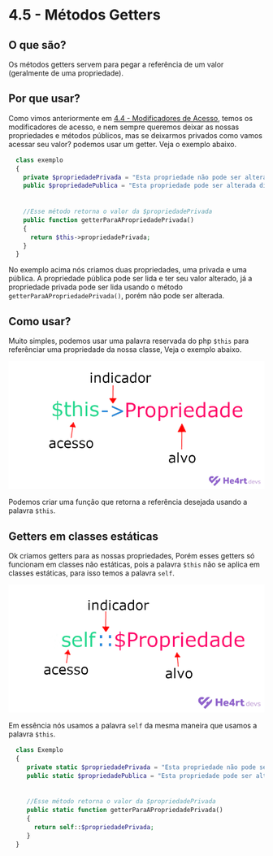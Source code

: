 # 4.5 - Métodos Getters

## O que são?
  Os métodos getters servem para pegar a referência de um valor (geralmente de uma propriedade).
  
## Por que usar?
  Como vimos anteriormente em [4.4 - Modificadores de Acesso](4-Modificadores-de-acesso.md), temos os modificadores de acesso, e nem sempre queremos deixar
  as nossas propriedades e métodos públicos, mas se deixarmos privados como vamos acessar seu valor? podemos usar um getter. Veja o exemplo abaixo.
  
  ```php
    class exemplo
    {
      private $propriedadePrivada = "Esta propriedade não pode ser alterada diretamente";
      public $propriedadePublica = "Esta propriedade pode ser alterada diretamente";
      
      
      //Esse método retorna o valor da $propriedadePrivada
      public function getterParaAPropriedadePrivada()
      {
        return $this->propriedadePrivada;
      }
    }
  ```
  No exemplo acima nós criamos duas propriedades, uma privada e uma pública. A propriedade pública pode ser lida e ter seu valor alterado, já a propriedade
  privada pode ser lida usando o método ```getterParaAPropriedadePrivada()```, porém não pode ser alterada.
  
  ## Como usar?
   Muito simples, podemos usar uma palavra reservada do php ```$this``` para referênciar uma propriedade da nossa classe, Veja o exemplo abaixo.
  
  <img src="../images/ExemploGetter.png">

  Podemos criar uma função que retorna a referência desejada usando a palavra ```$this```.
  
 ## Getters em classes estáticas
   Ok criamos getters para as nossas propriedades, Porém esses getters só funcionam em classes não estáticas, pois a palavra ```$this``` não se aplica
   em classes estáticas, para isso temos a palavra ```self```.
 
 <img src="../images/ExemploGetterEstatic.png">
 
 Em essência nós usamos a palavra ```self``` da mesma maneira que usamos a palavra ```$this```.
 
 ```php
   class Exemplo
   {
      private static $propriedadePrivada = "Esta propriedade não pode ser alterada diretamente";
      public static $propriedadePublica = "Esta propriedade pode ser alterada diretamente";
      
      
      //Esse método retorna o valor da $propriedadePrivada
      public static function getterParaAPropriedadePrivada()
      {
        return self::$propriedadePrivada;
      }
   }
 ```
